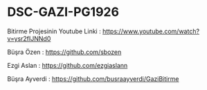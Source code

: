 # DSC-GAZI-PG1926

Bitirme Projesinin Youtube Linki : https://www.youtube.com/watch?v=ysr2fIJNNd0


 
 Büşra Özen : https://github.com/sbozen
 
 
 
 
 
 
 Ezgi Aslan : https://github.com/ezgiaslann
 
 
 
 
 
 Büşra Ayverdi : https://github.com/busraayverdi/GaziBitirme
